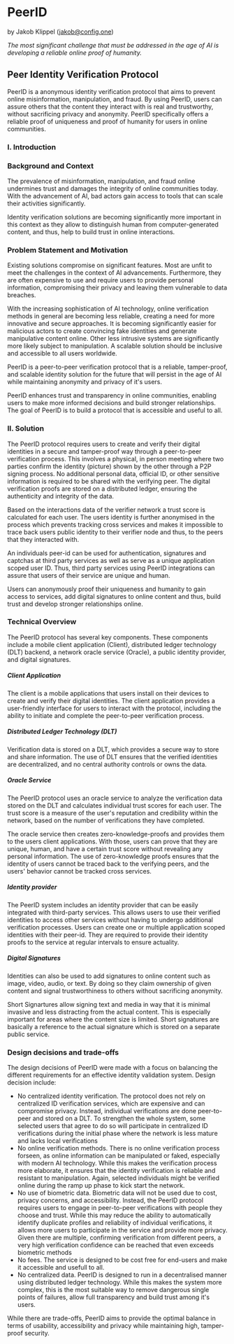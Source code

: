 # PeerID
by Jakob Klippel (jakob@config.one)

*The most significant challenge that must be addressed in the age of AI is developing a reliable online proof of humanity.*

## Peer Identity Verification Protocol

PeerID is a anonymous identity verification protocol that aims to prevent online misinformation, manipulation, and fraud. By using PeerID, users can assure others that the content they interact with is real and trustworthy, without sacrificing privacy and anonymity. PeerID specifically offers a reliable proof of uniqueness and proof of humanity for users in online communities.

### I. Introduction

### Background and Context

The prevalence of misinformation, manipulation, and fraud online undermines trust and damages the integrity of online communities today. With the advancement of AI, bad actors gain access to tools that can scale their activities significantly.

Identity verification solutions are becoming significantly more important in this context as they allow to distinguish human from computer-generated content, and thus, help to build trust in online interactions.

### Problem Statement and Motivation

Existing solutions compromise on significant features. Most are unfit to meet the challenges in the context of AI advancements. Furthermore, they are often expensive to use and require users to provide personal information, compromising their privacy and leaving them vulnerable to data breaches.

With the increasing sophistication of AI technology, online verification methods in general are becoming less reliable, creating a need for more innovative and secure approaches. It is becoming significantly easier for malicious actors to create convincing fake identities and generate manipulative content online. Other less intrusive systems are significantly more likely subject to manipulation. A scalable solution should be inclusive and accessible to all users worldwide.

PeerID is a peer-to-peer verification protocol that is a reliable, tamper-proof, and scalable identity solution for the future that will persist in the age of AI while maintaining anonymity and privacy of it's users.

PeerID enhances trust and transparency in online communities, enabling users to make more informed decisions and build stronger relationships. The goal of PeerID is to build a protocol that is accessible and useful to all.

### II. Solution

The PeerID protocol requires users to create and verify their digital identities in a secure and tamper-proof way through a peer-to-peer verification process. This involves a physical, in person meeting where two parties confirm the identity (picture) shown by the other through a P2P signing process. No additional personal data, official ID, or other sensitive information is required to be shared with the verifying peer. The digital verification proofs are stored on a distributed ledger, ensuring the authenticity and integrity of the data.

Based on the interactions data of the verifier network a trust score is calculated for each user. The users identity is further anonymised in the process which prevents tracking cross services and makes it impossible to trace back users public identity to their verifier node and thus, to the peers that they interacted with.

An individuals peer-id can be used for authentication, signatures and captchas at third party services as well as serve as a unique application scoped user ID. Thus, third party services using PeerID integrations can assure that users of their service are unique and human.

Users can anonymously proof their uniqueness and humanity to gain access to services, add digital signatures to online content and thus, build trust and develop stronger relationships online.

### Technical Overview

The PeerID protocol has several key components. These components include a mobile client application (Client), distributed ledger technology (DLT) backend, a network oracle service (Oracle), a public identity provider, and digital signatures.

##### Client Application

The client is a mobile applications that users install on their devices to create and verify their digital identities. The client application provides a user-friendly interface for users to interact with the protocol, including the ability to initiate and complete the peer-to-peer verification process.

##### Distributed Ledger Technology (DLT)

Verification data is stored on a DLT, which provides a secure way to store and share information. The use of DLT ensures that the verified identities are decentralized, and no central authority controls or owns the data.

##### Oracle Service

The PeerID protocol uses an oracle service to analyze the verification data stored on the DLT and calculates individual trust scores for each user. The trust score is a measure of the user's reputation and credibility within the network, based on the number of verifications they have completed.

The oracle service then creates zero-knowledge-proofs and provides them to the users client applications. With those, users can prove that they are unique, human, and have a certain trust score without revealing any personal information. The use of zero-knowledge proofs ensures that the identity of users cannot be traced back to the verifying peers, and the users' behavior cannot be tracked cross services.

##### Identity provider

The PeerID system includes an identity provider that can be easily integrated with third-party services. This allows users to use their verified identities to access other services without having to undergo additional verification processes. Users can create one or multiple application scoped identities with their peer-id. They are required to provide their identity proofs to the service at regular intervals to ensure actuality.

##### Digital Signatures

Identities can also be used to add signatures to online content such as image, video, audio, or text. By doing so they claim ownership of given content and signal trustworthiness to others without sacrificing anonymity.

Short Signartures allow signing text and media in way that it is minimal invasive and less distracting from the actual content. This is especially important for areas where the content size is limited. Short signatures are basically a reference to the actual signature which is stored on a separate public service.

### Design decisions and trade-offs

The design decisions of PeerID were made with a focus on balancing the different requirements for an effective identity validation system. Design decision include:

- No centralized identity verification. The protocol does not rely on centralized ID verification services, which are expensive and can compromise privacy. Instead, individual verifications are done peer-to-peer and stored on a DLT. To strengthen the whole system, some selected users that agree to do so will participate in centralized ID verifications during the initial phase where the network is less mature and lacks local verifications
- No online verification methods. There is no online verification process forseen, as online information can be manipulated or faked, especially with modern AI technology. While this makes the verification process more elaborate, it ensures that the identity verification is reliable and resistant to manipulation. Again, selected individuals might be verified online during the ramp up phase to kick start the network.
- No use of biometric data. Biometric data will not be used due to cost, privacy concerns, and accessibility. Instead, the PeerID protocol requires users to engage in peer-to-peer verifications with people they choose and trust. While this may reduce the ability to automatically identify duplicate profiles and reliability of individual verifications, it allows more users to participate in the service and provide more privacy. Given there are multiple, confirming verification from different peers, a very high verification confidence can be reached that even exceeds biometric methods
- No fees. The service is designed to be cost free for end-users and make it accessible and usefull to all.
- No centralized data. PeerID is designed to run in a decentralised manner using distributed ledger technology. While this makes the system more complex, this is the most suitable way to remove dangerous single points of failures, allow full transparency and build trust among it's users.

While there are trade-offs, PeerID aims to provide the optimal balance in terms of usability, accessibility and privacy while maintaining high, tamper-proof security.
